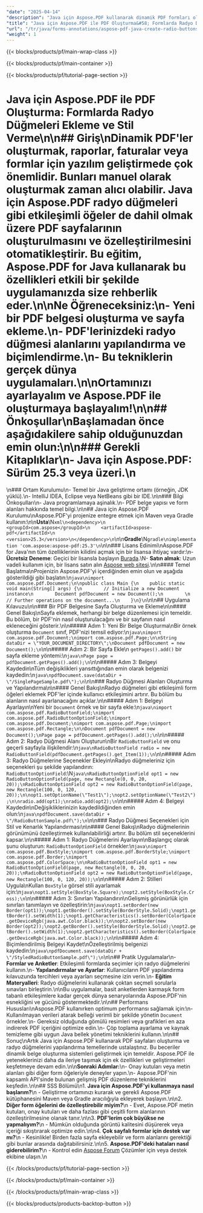 ```yaml
---
"date": "2025-04-14"
"description": "Java için Aspose.PDF kullanarak dinamik PDF formları oluşturmayı öğrenin. Bu kılavuz, radyo düğmeleri eklemeyi ve biçimlendirmeyi, belgelerinizi etkileşimli hale getirmeyi kapsar."
"title": "Java için Aspose.PDF ile PDF Oluşturma&#58; Formlarda Radyo Düğmeleri Ekleme ve Stil Verme"
"url": "/tr/java/forms-annotations/aspose-pdf-java-create-radio-buttons/"
"weight": 1
---
```


{{< blocks/products/pf/main-wrap-class >}}

{{< blocks/products/pf/main-container >}}

{{< blocks/products/pf/tutorial-page-section >}}
# Java için Aspose.PDF ile PDF Oluşturma: Formlarda Radyo Düğmeleri Ekleme ve Stil Verme\n\n## Giriş\nDinamik PDF'ler oluşturmak, raporlar, faturalar veya formlar için yazılım geliştirmede çok önemlidir. Bunları manuel olarak oluşturmak zaman alıcı olabilir. **Java için Aspose.PDF** radyo düğmeleri gibi etkileşimli öğeler de dahil olmak üzere PDF sayfalarının oluşturulmasını ve özelleştirilmesini otomatikleştirir. Bu eğitim, Aspose.PDF for Java kullanarak bu özellikleri etkili bir şekilde uygulamanızda size rehberlik eder.\n\n**Ne Öğreneceksiniz:**\n- Yeni bir PDF belgesi oluşturma ve sayfa ekleme.\n- PDF'lerinizdeki radyo düğmesi alanlarını yapılandırma ve biçimlendirme.\n- Bu tekniklerin gerçek dünya uygulamaları.\n\nOrtamınızı ayarlayalım ve Aspose.PDF ile oluşturmaya başlayalım!\n\n## Önkoşullar\nBaşlamadan önce aşağıdakilere sahip olduğunuzdan emin olun:\n\n### Gerekli Kitaplıklar\n- **Java için Aspose.PDF**: Sürüm 25.3 veya üzeri.\n  
\n### Ortam Kurulumu\n- Temel bir Java geliştirme ortamı (örneğin, JDK yüklü).\n- IntelliJ IDEA, Eclipse veya NetBeans gibi bir IDE.\n\n### Bilgi Önkoşulları\n- Java programlamaya aşinalık.\n- PDF belge yapısı ve form alanları hakkında temel bilgi.\n\n## Java için Aspose.PDF Kurulumu\nAspose.PDF'yi projenize entegre etmek için Maven veya Gradle kullanın:\n\n**Usta**\N```xml\n<dependency>\n    <groupId>com.aspose</groupId>\n    <artifactId>aspose-pdf</artifactId>\n    <version>25.3</version>\n</dependency>\n```\n\n**Gradle**\N```gradle\nimplementation 'com.aspose:aspose-pdf:25.3'\n```\n\n### Lisans Edinimi\nAspose.PDF for Java'nın tüm özelliklerinin kilidini açmak için bir lisansa ihtiyaç vardır:\n- **Ücretsiz Deneme**: Geçici bir lisansla başlayın [Burada](https://purchase.aspose.com/temporary-license/).\N- **Satın almak**: Uzun vadeli kullanım için, bir lisans satın alın [Aspose web sitesi](https://purchase.aspose.com/buy).\n\n#### Temel Başlatma\nProjenizin Aspose.PDF'yi içerdiğinden emin olun ve aşağıda gösterildiği gibi başlatın:\n```java\nimport com.aspose.pdf.Document;\n\npublic class Main {\n    public static void main(String[] args) {\n        // Initialize a new Document instance\n        Document pdfDocument = new Document();\n        \n        // Further operations on the document...\n    }\n}\n```\n\n## Uygulama Kılavuzu\n\n### Bir PDF Belgesine Sayfa Oluşturma ve Ekleme\n\n#### Genel Bakış\nSayfa eklemek, herhangi bir belge düzenlemesi için temeldir. Bu bölüm, bir PDF'nin nasıl oluşturulacağını ve bir sayfanın nasıl ekleneceğini gösterir.\n\n##### Adım 1: Yeni Bir Belge Oluşturma\nBir örnek oluşturma `Document` sınıf, PDF'nizi temsil ediyor:\n```java\nimport com.aspose.pdf.Document;\nimport com.aspose.pdf.Page;\n\nString dataDir = \"YOUR_DOCUMENT_DIRECTORY\";\nDocument pdfDocument = new Document();\n```\n\n##### Adım 2: Bir Sayfa Ekle\n `getPages().add()` bir sayfa ekleme yöntemi:\n```java\nPage page = pdfDocument.getPages().add();\n```\n\n##### Adım 3: Belgeyi Kaydedin\nTüm değişiklikleri yansıttığından emin olarak belgenizi kaydedin:\n```java\npdfDocument.save(dataDir + \"/SinglePageSample.pdf\");\n```\n\n### Radyo Düğmesi Alanları Oluşturma ve Yapılandırma\n\n#### Genel Bakış\nRadyo düğmeleri gibi etkileşimli form öğeleri eklemek PDF'ler içinde kullanıcı etkileşimini artırır. Bu bölüm bu alanların nasıl ayarlanacağını açıklar.\n\n##### Adım 1: Belgeyi Ayarlayın\nYeni bir `Document` örnek ve bir sayfa ekle:\n```java\nimport com.aspose.pdf.RadioButtonField;\nimport com.aspose.pdf.RadioButtonOptionField;\nimport com.aspose.pdf.Document;\nimport com.aspose.pdf.Page;\nimport com.aspose.pdf.Rectangle;\n\nDocument pdfDocument = new Document();\nPage page = pdfDocument.getPages().add();\n```\n\n##### Adım 2: Radyo Düğmesi Alanı Oluşturun\nBir `RadioButtonField` ve onu geçerli sayfayla ilişkilendir:\n```java\nRadioButtonField radio = new RadioButtonField(pdfDocument.getPages().get_Item(1));\n```\n\n##### Adım 3: Radyo Düğmelerine Seçenekler Ekleyin\nRadyo düğmeleriniz için seçenekleri şu şekilde yapılandırın: `RadioButtonOptionField`:\N```java\nRadioButtonOptionField opt1 = new RadioButtonOptionField(page, new Rectangle(0, 0, 20, 20));\nRadioButtonOptionField opt2 = new RadioButtonOptionField(page, new Rectangle(100, 0, 120, 20));\n\nopt1.setOptionName(\"Test1\");\nopt2.setOptionName(\"Test2\");\n\nradio.add(opt1);\nradio.add(opt2);\n```\n\n##### Adım 4: Belgeyi Kaydedin\nDeğişikliklerinizin kaydedildiğinden emin olun:\n```java\npdfDocument.save(dataDir + \"/RadioButtonSample.pdf\");\n```\n\n### Radyo Düğmesi Seçenekleri için Stil ve Kenarlık Yapılandırması\n\n#### Genel Bakış\nRadyo düğmelerinin görünümünü özelleştirmek kullanılabilirliği artırır. Bu bölüm stil seçeneklerini kapsar.\n\n##### Adım 1: Radyo Düğmelerini Ayarlayın\nBaşlangıç olarak şunu oluşturun: `RadioButtonOptionField` örnekler:\n```java\nimport com.aspose.pdf.BoxStyle;\nimport com.aspose.pdf.BorderStyle;\nimport com.aspose.pdf.Border;\nimport com.aspose.pdf.ColorSpace;\n\nRadioButtonOptionField opt1 = new RadioButtonOptionField(page, new Rectangle(0, 0, 20, 20));\nRadioButtonOptionField opt2 = new RadioButtonOptionField(page, new Rectangle(100, 0, 120, 20));\n```\n\n##### Adım 2: Stilleri Uygula\nKullan `BoxStyle` görsel stili ayarlamak için:\n```java\nopt1.setStyle(BoxStyle.Square);\nopt2.setStyle(BoxStyle.Cross);\n```\n\n##### Adım 3: Sınırları Yapılandırın\nGelişmiş görünürlük için sınırları tanımlayın ve özelleştirin:\n```java\nopt1.setBorder(new Border(opt1));\nopt1.getBorder().setStyle(BorderStyle.Solid);\nopt1.getBorder().setWidth(1);\nopt1.getCharacteristics().setBorder(ColorSpace.getDeviceRgb(java.awt.Color.black));\n\nopt2.setBorder(new Border(opt2));\nopt2.getBorder().setStyle(BorderStyle.Solid);\nopt2.getBorder().setWidth(1);\nopt2.getCharacteristics().setBorder(ColorSpace.getDeviceRgb(java.awt.Color.black));\n```\n\n##### Adım 4: Biçimlendirilmiş Belgeyi Kaydet\nÖzelleştirilmiş belgenizi kaydedin:\n```java\npdfDocument.save(dataDir + \"/StyledRadioButtonSample.pdf\");\n```\n\n## Pratik Uygulamalar\n- **Formlar ve Anketler**: Etkileşimli formlarda seçimler için radyo düğmelerini kullanın.\n- **Yapılandırmalar ve Ayarlar**: Kullanıcıların PDF yapılandırma kılavuzunda tercihleri veya ayarları seçmesine izin verin.\n- **Eğitim Materyalleri**: Radyo düğmelerini kullanarak çoktan seçmeli sorularla sınavları birleştirin.\n\nBu uygulamalar, basit anketlerden karmaşık form tabanlı etkileşimlere kadar gerçek dünya senaryolarında Aspose.PDF'nin esnekliğini ve gücünü göstermektedir.\n\n## Performans Hususları\nAspose.PDF kullanırken optimum performansı sağlamak için:\n- Kullanılmayan verileri atarak belleği verimli bir şekilde yönetin `Document` örnekler.\n- Gereksiz olduğunda gömülü resimleri veya grafikleri en aza indirerek PDF içeriğini optimize edin.\n- Çöp toplama ayarlama ve kaynak temizleme gibi uygun Java bellek yönetimi tekniklerini kullanın.\n\n## Sonuç\nArtık Java için Aspose.PDF kullanarak PDF sayfaları oluşturma ve radyo düğmelerini yapılandırma temellerinde ustalaştınız. Bu beceriler dinamik belge oluşturma sistemleri geliştirmek için temeldir. Aspose.PDF ile yeteneklerinizi daha da ileriye taşımak için ek özellikleri ve geliştirmeleri keşfetmeye devam edin.\n\n**Sonraki Adımlar:**\n- Onay kutuları veya metin alanları gibi diğer form öğeleriyle deneyler yapın.\n- Aspose.PDF'nin kapsamlı API'sinde bulunan gelişmiş PDF düzenleme tekniklerini keşfedin.\n\n## SSS Bölümü\n1. **Java için Aspose.PDF'yi kullanmaya nasıl başlarım?**\n - Geliştirme ortamınızı kurarak ve gerekli Aspose.PDF kütüphanesini Maven veya Gradle aracılığıyla ekleyerek başlayın.\n\n2. **Diğer form öğelerini de özelleştirebilir miyim?**\n - Evet, Aspose.PDF metin kutuları, onay kutuları ve daha fazlası gibi çeşitli form alanlarının özelleştirilmesine olanak tanır.\n\n3. **PDF'lerim çok büyükse ne yapmalıyım?**\n - Mümkün olduğunda görüntü kalitesini düşürerek veya içeriği sıkıştırarak optimize edin.\n\n4. **Çok sayfalı formlar için destek var mı?**\n - Kesinlikle! Birden fazla sayfa ekleyebilir ve form alanlarını gerektiği gibi bunlar arasında dağıtabilirsiniz.\n\n5. **Aspose.PDF'deki hataları nasıl giderebilirim?**\n - Kontrol edin [Aspose Forum](https://forum.aspose.com/c/pdf/10) Çözümler için veya destek ekibine ulaşın.\n

{{< /blocks/products/pf/tutorial-page-section >}}

{{< /blocks/products/pf/main-container >}}

{{< /blocks/products/pf/main-wrap-class >}}

{{< blocks/products/products-backtop-button >}}